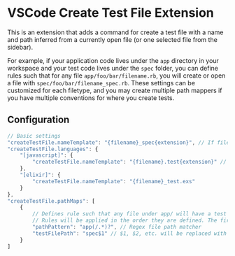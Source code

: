 # VSCode Create Test File Extension

This is an extension that adds a command for create a test file with a name and path inferred from a currently
open file (or one selected file from the sidebar).

For example, if your application code lives under the `app` directory in your workspace and your test code lives under
the `spec` folder, you can define rules such that for any file `app/foo/bar/filename.rb`, you will create or open a file
with `spec/foo/bar/filename_spec.rb`. These settings can be customized for each filetype, and you may create multiple
path mappers if you have multiple conventions for where you create tests.

## Configuration

```javascript
// Basic settings
"createTestFile.nameTemplate": "{filename}_spec{extension}", // If file is named foo.bar, will create test named foo_spec.bar
"createTestFile.languages": {
    "[javascript]": {
        "createTestFile.nameTemplate": "{filename}.test{extension}" // For javascript, if file is foo.js, will create foo.test.js
    },
    "[elixir]": {
        "createTestFile.nameTemplate": "{filename}_test.exs"
    }
},
"createTestFile.pathMaps": [
    {
        // Defines rule such that any file under app/ will have a test file created under spec/
        // Rules will be applied in the order they are defined. The first rule to match the file path will be used.
        "pathPattern": "app(/.*)?", // Regex file path matcher
        "testFilePath": "spec$1" // $1, $2, etc. will be replaced with the matching text from the pathPattern
    }
]
```

